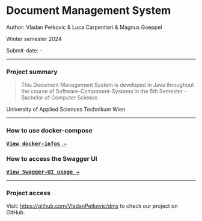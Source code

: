 # Document Management System

Author: Vladan Petkovic & Luca Carpentieri & Magnus Goeppel

Winter semester 2024

Submit-date: -

---
### Project summary

> This Document Management System is developed in Java throughout the course of
> Software-Component-Systems in the 5th Semester - Bachelor of Computer Science.

University of Applied Sciences Technikum Wien

---
### How to use docker-compose
[<kbd>**View docker-infos** &rarr;</kbd>](docs/docker_infos.md)

### How to access the Swagger UI
[<kbd>**View Swagger-UI usage** &rarr;</kbd>](docs/swagger_ui_usage.md)

---
### Project access


Visit:
https://github.com/VladanPetkovic/dms to check our project on GitHub.